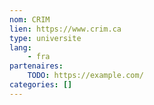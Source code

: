 ```yaml
---
nom: CRIM
lien: https://www.crim.ca
type: universite
lang:
    - fra
partenaires:
    TODO: https://example.com/
categories: []
---
```


